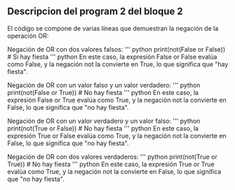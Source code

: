 ## Descripcion del program 2 del bloque 2
El código se compone de varias líneas que demuestran la negación de la operación OR:

Negación de OR con dos valores falsos:
''' python
print(not(False or False))  # Si hay fiesta
''' python
En este caso, la expresión False or False evalúa como False, y la negación
not la convierte en True, lo que significa que "hay fiesta".

 Negación de OR con un valor falso y un valor verdadero:
''' python
print(not(False or True))  # No hay fiesta
''' python
En este caso, la expresión False or True evalúa como True, y la negación not la convierte en False, lo que significa que "no hay fiesta".

 Negación de OR con un valor verdadero y un valor falso:
''' python
print(not(True or False))  # No hay fiesta
''' python
En este caso, la expresión True or False evalúa como True, y la negación not la convierte en False, lo que significa que "no hay fiesta".

 Negación de OR con dos valores verdaderos:
''' python
print(not(True or True))  # No hay fiesta
''' python
En este caso, la expresión True or True evalúa como True, y la negación not
la convierte en False, lo que significa que "no hay fiesta".
